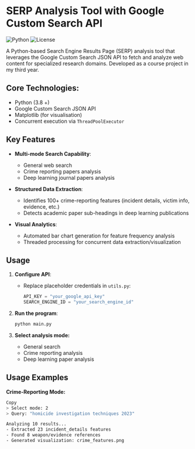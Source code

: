 # SERP Analysis Tool with Google Custom Search API

![Python](https://img.shields.io/badge/Python-3.8+-blue.svg)
![License](https://img.shields.io/badge/License-MIT-green.svg)

A Python-based Search Engine Results Page (SERP) analysis tool that leverages the Google Custom Search JSON API to fetch and analyze web content for specialized research domains. Developed as a course project in my third year.

## Core Technologies:
  - Python (3.8 +)
  - Google Custom Search JSON API
  - Matplotlib (for visualisation)
  - Concurrent execution via `ThreadPoolExecutor`

## Key Features

- **Multi-mode Search Capability**:
  - General web search
  - Crime reporting papers analysis
  - Deep learning journal papers analysis

- **Structured Data Extraction**:
  - Identifies 100+ crime-reporting features (incident details, victim info, evidence, etc.)
  - Detects academic paper sub-headings in deep learning publications

- **Visual Analytics**:
  - Automated bar chart generation for feature frequency analysis
  - Threaded processing for concurrent data extraction/visualization

## Usage

1. **Configure API**:
   - Replace placeholder credentials in `utils.py`:
     
     ```python
     API_KEY = "your_google_api_key"
     SEARCH_ENGINE_ID = "your_search_engine_id"
     ```

2. **Run the program**:
   ```bash
   python main.py
   ```

3. **Select analysis mode:**
   - General search
   - Crime reporting analysis
   - Deep learning paper analysis
  
## Usage Examples

**Crime-Reporting Mode:**

```bash
Copy
> Select mode: 2
> Query: "homicide investigation techniques 2023"

Analyzing 10 results...
- Extracted 23 incident_details features
- Found 8 weapon/evidence references
- Generated visualization: crime_features.png
```
